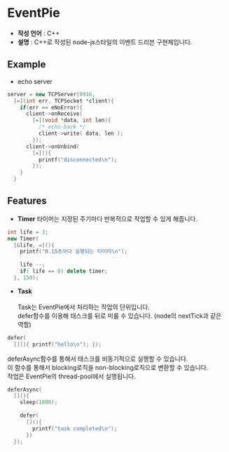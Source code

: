 EventPie
====

* __작성 언어__ : C++
* __설명__ : C++로 작성된 node-js스타일의 이벤트 드리븐 구현체입니다.

Example
----
* echo server
```C++
server = new TCPServer(9916,
  [=](int err, TCPSocket *client){
    if(err == eNoError){
      client->onReceive(
        [=](void *data, int len){
          /* echo-back */
          client->write( data, len );
        });
      client->onUnbind(
        [=](){
          printf("disconnected\n");
        });
    }
  }
```

Features
----
* __Timer__
타이머는 지정된 주기마다 반복적으로 작업할 수 있게 해줍니다.
```C++
int life = 3;
new Timer(
  [&life, =](){
    printf("0.15초마다 실행되는 타이머\n");
    
    life --;
    if( life == 0) delete timer;
  }, 150);
```
* __Task__<br><br>
Task는 EventPie에서 처리하는 작업의 단위입니다.<br>
defer함수를 이용해 태스크를 뒤로 미룰 수 있습니다. (node의 nextTick과 같은 역할)
```C++
defer(
  [](){ printf("hello\n"); });
```
deferAsync함수를 통해서 태스크를 비동기적으로 실행할 수 있습니다.<br>
이 함수를 통해서 blocking로직을 non-blocking로직으로 변환할 수 있습니다.<br>
작업은 EventPie의 thread-pool에서 실행됩니다.
```C++
deferAsync(
  [](){
    sleep(1000);
    
    defer(
      [](){
        printf("task completed\n");
      })
  });
```
